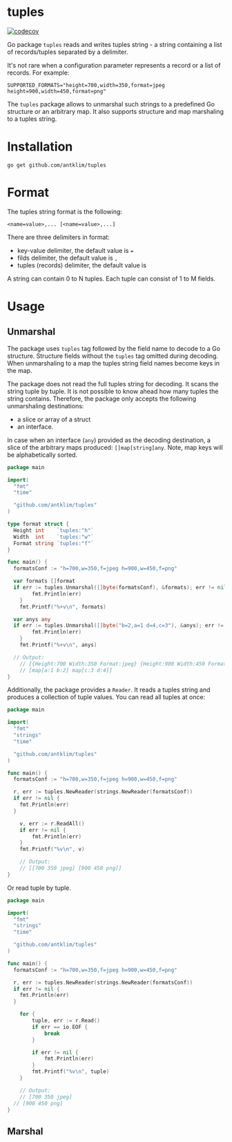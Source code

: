 # tuples

[![codecov](https://codecov.io/gh/antklim/tuples/branch/main/graph/badge.svg?token=8RHXR5OABD)](https://codecov.io/gh/antklim/tuples)

Go package `tuples` reads and writes tuples string - a string containing a list of records/tuples separated by a delimiter.

It's not rare when a configuration parameter represents a record or a list of records. For example:
```
SUPPORTED_FORMATS="height=700,width=350,format=jpeg height=900,width=450,format=png"
```

The `tuples` package allows to unmarshal such strings to a predefined Go structure or an arbitrary map. It also supports structure and map marshaling to a tuples string.

# Installation
`go get github.com/antklim/tuples`

# Format
The tuples string format is the following:
```
<name=value>,... [<name=value>,...]
```

There are three delimiters in format:
* key-value delimiter, the default value is `=`
* filds delimiter, the default value is `,`
* tuples (records) delimiter, the default value is ` `

A string can contain 0 to N tuples. Each tuple can consist of 1 to M fields.

# Usage

## Unmarshal

The package uses `tuples` tag followed by the field name to decode to a Go structure. Structure fields without the `tuples` tag omitted during decoding.  
When unmarshaling to a map the tuples string field names become keys in the map. 

The package does not read the full tuples string for decoding. It scans the string tuple by tuple. It is not possible to know ahead how many tuples the string contains. Therefore, the package only accepts the following unmarshaling destinations:
* a slice or array of a struct
* an interface.

In case when an interface (`any`) provided as the decoding destination, a slice of the arbitrary maps produced: `[]map[string]any`. Note, map keys will be alphabetically sorted.

```go
package main

import(
  "fmt"
  "time"

  "github.com/antklim/tuples"
)

type format struct {
  Height int    `tuples:"h"`
  Width  int    `tuples:"w"`
  Format string `tuples:"f"`
}

func main() {
  formatsConf := "h=700,w=350,f=jpeg h=900,w=450,f=png"

  var formats []format
  if err := tuples.Unmarshal([]byte(formatsConf), &formats); err != nil {
		fmt.Println(err)
	}
	fmt.Printf("%+v\n", formats)

  var anys any
  if err := tuples.Unmarshal([]byte("b=2,a=1 d=4,c=3"), &anys); err != nil {
		fmt.Println(err)
	}
	fmt.Printf("%+v\n", anys)

  // Output:
	// [{Height:700 Width:350 Format:jpeg} {Height:900 Width:450 Format:png}]
	// [map[a:1 b:2] map[c:3 d:4]]
}
```

Additionally, the package provides a `Reader`. It reads a tuples string and produces a collection of tuple values. You can read all tuples at once:

```go
package main

import(
  "fmt"
  "strings"
  "time"

  "github.com/antklim/tuples"
)

func main() {
  formatsConf := "h=700,w=350,f=jpeg h=900,w=450,f=png"

  r, err := tuples.NewReader(strings.NewReader(formatsConf))
  if err != nil {
    fmt.Println(err)
  }

	v, err := r.ReadAll()
	if err != nil {
		fmt.Println(err)
	}
	fmt.Printf("%v\n", v)

	// Output:
	// [[700 350 jpeg] [900 450 png]]
}
```

Or read tuple by tuple.

```go
package main

import(
  "fmt"
  "strings"
  "time"

  "github.com/antklim/tuples"
)

func main() {
  formatsConf := "h=700,w=350,f=jpeg h=900,w=450,f=png"

  r, err := tuples.NewReader(strings.NewReader(formatsConf))
  if err != nil {
    fmt.Println(err)
  }

	for {
		tuple, err := r.Read()
		if err == io.EOF {
			break
		}

		if err != nil {
			fmt.Println(err)
		}
		fmt.Printf("%v\n", tuple)
	}

	// Output:
	// [700 350 jpeg]
  // [900 450 png]
}
```

## Marshal